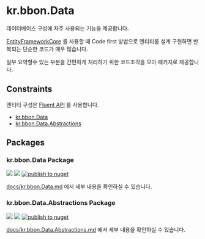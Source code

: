# kr.bbon.Data

데이터베이스 구성에 자주 사용되는 기능을 제공합니다.

[EntityFrameworkCore](https://docs.microsoft.com/ko-kr/ef/core/) 를 사용할 때 Code first 방법으로 엔티티를 설계 구현하면 반복되는 단순한 코드가 매우 많습니다.

일부 요약할수 있는 부분을 간편하게 처리하기 위한 코드조각을 모아 패키지로 제공합니다.


## Constraints

엔티티 구성은 [Fluent API](https://docs.microsoft.com/ko-kr/ef/core/modeling/#use-fluent-api-to-configure-a-model) 를 사용합니다.



* [kr.bbon.Data](docs/kr.bbon.Data.md)
* [kr.bbon.Data.Abstractions](docs/kr.bbon.Data.Abstractions.md)

## Packages

### kr.bbon.Data Package

[![](https://img.shields.io/nuget/v/kr.bbon.Data)](https://www.nuget.org/packages/kr.bbon.Data) [![](https://img.shields.io/nuget/dt/kr.bbon.Data)](https://www.nuget.org/packages/kr.bbon.Data) [![publish to nuget](https://github.com/bbonkr/kr.bbon.Data/actions/workflows/build-tag.yaml/badge.svg)](https://github.com/bbonkr/kr.bbon.Data/actions/workflows/build-tag.yaml)

[docs/kr.bbon.Data.md](docs/kr.bbon.Data.md) 에서 세부 내용을 확인하실 수 있습니다.

### kr.bbon.Data.Abstractions Package


[![](https://img.shields.io/nuget/v/kr.bbon.Data.Abstractions)](https://www.nuget.org/packages/kr.bbon.Data.Abstractions) [![](https://img.shields.io/nuget/dt/kr.bbon.Data.Abstractions)](https://www.nuget.org/packages/kr.bbon.Data.Abstractions) [![publish to nuget](https://github.com/bbonkr/kr.bbon.Data/actions/workflows/build-tag.yaml/badge.svg)](https://github.com/bbonkr/kr.bbon.Data/actions/workflows/build-tag.yaml)

[docs/kr.bbon.Data.Abstractions.md](docs/kr.bbon.Data.Abstractions.md) 에서 세부 내용을 확인하실 수 있습니다.